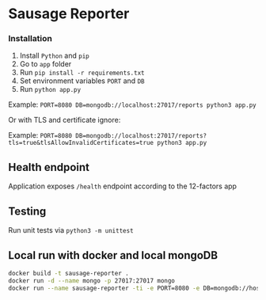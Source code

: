 # Sausage Reporter

### Installation

1. Install `Python` and `pip`
2. Go to `app` folder
3. Run `pip install -r requirements.txt`
4. Set environment variables `PORT` and `DB`
5. Run `python app.py`

Example: `PORT=8080 DB=mongodb://localhost:27017/reports python3 app.py`

Or with TLS and certificate ignore:

Example: `PORT=8080 DB=mongodb://localhost:27017/reports?tls=true&tlsAllowInvalidCertificates=true python3 app.py`

## Health endpoint

Application exposes `/health` endpoint according to the 12-factors app

## Testing

Run unit tests via `python3 -m unittest`

## Local run with docker and local mongoDB

```bash
docker build -t sausage-reporter .
docker run -d --name mongo -p 27017:27017 mongo
docker run --name sausage-reporter -ti -e PORT=8080 -e DB=mongodb://host.docker.internal:27017/reports -p 8080:8080 sausage-reporter
```

